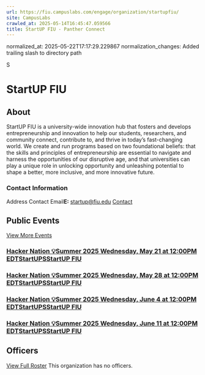 ```yaml
---
url: https://fiu.campuslabs.com/engage/organization/startupfiu/
site: CampusLabs
crawled_at: 2025-05-14T16:45:47.059566
title: StartUP FIU - Panther Connect
---
```

normalized_at: 2025-05-22T17:17:29.229867
normalization_changes: Added trailing slash to directory path

S
# StartUP FIU
## About
StartUP FIU is a university-wide innovation hub that fosters and develops entrepreneurship and innovation to help our students, researchers, and community connect, contribute to, and thrive in today’s fast-changing world. We create and run programs based on two foundational beliefs: that the skills and principles of entrepreneurship are essential to navigate and harness the opportunities of our disruptive age, and that universities can play a unique role in unlocking opportunity and unleashing potential to shape a better, more inclusive, and more innovative future.
###  Contact Information 
Address
Contact Email**E:** startup@fiu.edu 
[Contact](https://fiu.campuslabs.com/engage/organization/startupfiu/contact)
## Public Events
[View More Events](https://fiu.campuslabs.com/engage/organization/startupfiu/events)
### [Hacker Nation 💡Summer 2025 Wednesday, May 21 at 12:00PM EDTStartUPSStartUP FIU](https://fiu.campuslabs.com/engage/event/11305965)
### [Hacker Nation 💡Summer 2025 Wednesday, May 28 at 12:00PM EDTStartUPSStartUP FIU](https://fiu.campuslabs.com/engage/event/11305966)
### [Hacker Nation 💡Summer 2025 Wednesday, June 4 at 12:00PM EDTStartUPSStartUP FIU](https://fiu.campuslabs.com/engage/event/11305967)
### [Hacker Nation 💡Summer 2025 Wednesday, June 11 at 12:00PM EDTStartUPSStartUP FIU](https://fiu.campuslabs.com/engage/event/11305968)
## Officers
[View Full Roster](https://fiu.campuslabs.com/engage/organization/startupfiu/roster)
This organization has no officers.
